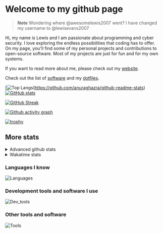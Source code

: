 # Welcome to my github page

> **Note**
> Wondering where @awesomelewis2007 went? I have changed my username to @lewisevans2007

Hi, my name is Lewis and I am passionate about programming and cyber security. I love exploring the endless possibilities that coding has to offer. On my page, you'll find some of my personal projects and contributions to open-source software. Most of my projects are just for fun and for my own systems.

If you want to read more about me, please check out my [website](https://lewisevans2007.github.io/).

Check out the list of [software](https://github.com/lewisevans2007/lewisevans2007/blob/master/software.md) and my [dotfiles](https://github.com/lewisevans2007/dotfiles).

[![Top Langs](https://github-readme-stats.vercel.app/api/top-langs/?username=lewisevans2007&hide=html,css,jupyter%20notebook&langs_count=10&layout=donut&theme=transparent&exclude_repo=GPT-code-repository,Obsidian_vault,Apple-PowerManagement,Apple-Security,CMake,qemu,swift,tcpdump,xnu)(https://github.com/anuraghazra/github-readme-stats) 
[![GitHub stats](https://github-readme-stats.vercel.app/api?username=lewisevans2007&show_icons=true&theme=transparent)](https://github.com/anuraghazra/github-readme-stats)

[![GitHub Streak](https://streak-stats.demolab.com?user=lewisevans2007&theme=transparent)](https://git.io/streak-stats)

[![Github activity graph](https://github-readme-activity-graph.vercel.app/graph?username=lewisevans2007&theme=github-compact&area=true)](https://github.com/ashutosh00710/github-readme-activity-graph)

[![trophy](https://github-profile-trophy.vercel.app/?username=lewisevans2007&theme=darkhub)](https://github.com/ryo-ma/github-profile-trophy)

## More stats
<details close>
<summary>Advanced github stats</summary>
<br>
  
![Metrics](https://raw.githubusercontent.com/lewisevans2007/lewisevans2007/master/github-metrics.svg)
  
</details>

<details close>
<summary>Wakatime stats</summary>
<br>

<!--START_SECTION:waka-->

```txt
Markdown         1 hr 59 mins    █████████████▒░░░░░░░░░░░   52.80 %
Python           1 hr 5 mins     ███████▒░░░░░░░░░░░░░░░░░   29.12 %
Other            16 mins         ██░░░░░░░░░░░░░░░░░░░░░░░   07.35 %
HTML             5 mins          ▓░░░░░░░░░░░░░░░░░░░░░░░░   02.57 %
Bash             4 mins          ▒░░░░░░░░░░░░░░░░░░░░░░░░   01.78 %
Makefile         3 mins          ▒░░░░░░░░░░░░░░░░░░░░░░░░   01.45 %
C                2 mins          ▒░░░░░░░░░░░░░░░░░░░░░░░░   01.19 %
Prolog           2 mins          ▒░░░░░░░░░░░░░░░░░░░░░░░░   01.16 %
Assembly         1 min           ▒░░░░░░░░░░░░░░░░░░░░░░░░   00.79 %
TSQL             1 min           ▒░░░░░░░░░░░░░░░░░░░░░░░░   00.76 %
C++              1 min           ▒░░░░░░░░░░░░░░░░░░░░░░░░   00.74 %
Ezhil            0 secs          ░░░░░░░░░░░░░░░░░░░░░░░░░   00.15 %
Git Config       0 secs          ░░░░░░░░░░░░░░░░░░░░░░░░░   00.09 %
ActionScript 3   0 secs          ░░░░░░░░░░░░░░░░░░░░░░░░░   00.06 %
INI              0 secs          ░░░░░░░░░░░░░░░░░░░░░░░░░   00.00 %
```

<!--END_SECTION:waka-->
</details>

### Languages I know
![Languages](https://skillicons.dev/icons?i=python,cpp,cs,c,javascript,nodejs,dotnet,bash,css,html,rust)
### Development tools and software I use
![Dev_tools](https://skillicons.dev/icons?i=git,docker,github,googlecloud,vscode,visualstudio,raspberrypi,linux,powershell,replit)
### Other tools and software
![Tools](https://skillicons.dev/icons?i=blender,ps,pr,ai,xd,figma)
